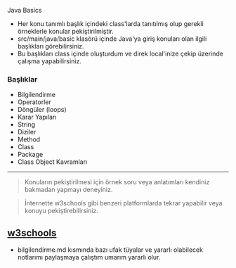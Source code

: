 Java Basics 


- Her konu tanımlı başlık içindeki class'larda tanıtılmış olup gerekli örneklerle konular pekiştirilmiştir.
- src/main/java/basic klasörü içinde Java'ya giriş konuları olan ilgili başlıkları görebilirsiniz.
- Bu başlıkları class içinde oluşturdum ve direk local'inize çekip üzerinde çalışma yapabilirsiniz.
  

### Başlıklar

- Bilgilendirme
- Operatorler
- Döngüler (loops)
- Karar Yapıları
- String
- Diziler
- Method
- Class 
- Package
- Class Object Kavramları


----
> Konuların pekiştirilmesi için örnek soru veya anlatımları kendiniz bakmadan yapmayı deneyiniz.

> İnternette w3schools gibi benzeri platformlarda tekrar yapabilir veya konuyu pekiştirebilirsiniz.


[w3schools](https://www.w3schools.com/java/default.asp)
----


- bilgilendirme.md kısmında bazı ufak tüyalar ve yararlı olabilecek notlarımı paylaşmaya çalıştım umarım yararlı olur.
